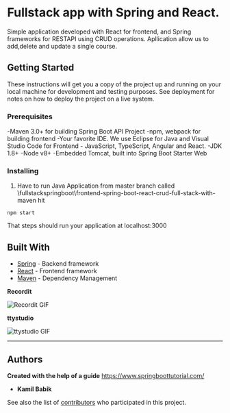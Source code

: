 # Fullstack app with Spring and React.

Simple application developed with React for frontend, and Spring frameworks for RESTAPI using CRUD operations. Apllication allow us to add,delete and
update a single course. 
## Getting Started

These instructions will get you a copy of the project up and running on your local machine for development and testing purposes. See deployment for notes on how to deploy the project on a live system.

### Prerequisites

-Maven 3.0+ for building Spring Boot API Project
-npm, webpack for building frontend
-Your favorite IDE. We use Eclipse for Java and Visual Studio Code for Frontend - JavaScript, TypeScript, Angular and React.
-JDK 1.8+
-Node v8+
-Embedded Tomcat, built into Spring Boot Starter Web



### Installing

1.  Have to run Java Application from master branch called \fullstackspringboot\frontend-spring-boot-react-crud-full-stack-with-maven hit 
```
npm start
```
That steps should run your application at localhost:3000

## Built With
* [Spring](https://spring.io/) - Backend framework
* [React](https://pl.reactjs.org/) - Frontend framework
* [Maven](https://maven.apache.org/) - Dependency Management


**Recordit**

![Recordit GIF](http://g.recordit.co/iLN6A0vSD8.gif)

**ttystudio**

![ttystudio GIF](https://raw.githubusercontent.com/chjj/ttystudio/master/img/example.gif)

---

## Authors

**Created with the help of a guide**
  https://www.springboottutorial.com/

* **Kamil Babik** 

See also the list of [contributors](https://github.com/your/project/contributors) who participated in this project.

